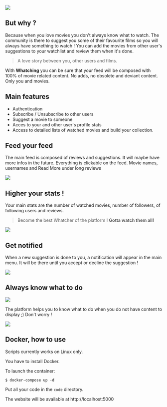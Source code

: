 ![](http://infinit8.io/illustrations/whatching/head.png)

## But why ?

Because when you love movies you don't always know what to watch. The community is there to suggest you some of their favourite films so you will always have something to watch ! You can add the movies from other user's suggestions to your watchlist and review them when it's done.

> A love story between you, other users and films.

With **Whatching** you can be sure that your feed will be composed with 100% of movie related content. No adds, no obsolete and deviant content. Only you and movies.

## Main features

+ Authentication
+ Subscribe / Unsubscribe to other users
+ Suggest a movie to someone
+ Acces to your and other user's profile stats
+ Access to detailed lists of watched movies and build your collection.

## Feed your feed

The main feed is composed of reviews and suggestions. It will maybe have more infos in the future. Everything is clickable on the feed. Movie names, usernames and Read More under long reviews

![](http://infinit8.io/illustrations/whatching/reviewinfeed.png)

## Higher your stats !

Your main stats are the number of watched movies, number of followers, of following users and reviews.

> Become the best Whatcher of the platform ! **Gotta watch them all!**

![](http://infinit8.io/illustrations/whatching/stats2.png)


## Get notified

When a new suggestion is done to you, a notification will appear in the main menu. It will be there until you accept or decline the suggestion !

![](http://infinit8.io/illustrations/whatching/menu.png)


## Always know what to do

![](http://infinit8.io/illustrations/whatching/todo.png)

The platform helps you to know what to do when you do not have content to display ;) Don't worry !

![](http://infinit8.io/illustrations/whatching/watch.png)

## Docker, how to use

Scripts currently works on Linux only.

You have to install Docker.

To launch the container:

    $ docker-compose up -d

Put all your code in the `code` directory.

The website will be available at http://localhost:5000
